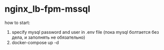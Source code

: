 # nginx_lb-fpm-mssql


how to start:
1. specify mysql password and user in .env file (пока mysql болтается без дела, и заполнять не обязательно)
2. docker-compose up -d
